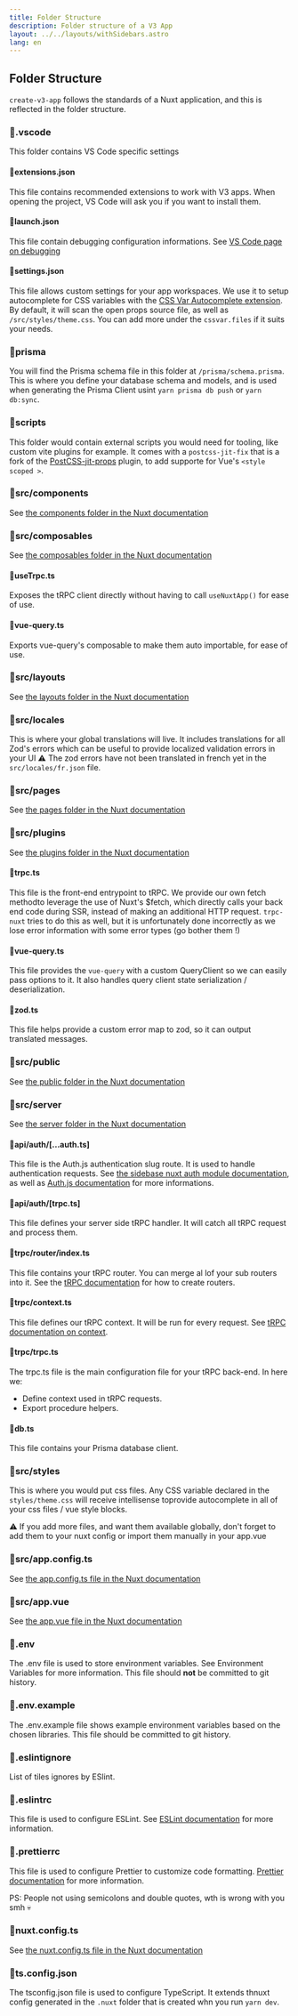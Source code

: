 ```yaml
---
title: Folder Structure
description: Folder structure of a V3 App
layout: ../../layouts/withSidebars.astro
lang: en
---
```


## Folder Structure

`create-v3-app` follows the standards of a Nuxt application, and this is reflected in the folder structure.

### 📁.vscode

This folder contains VS Code specific settings

#### 📝extensions.json

This file contains recommended extensions to work with V3 apps. When opening the project, VS Code will ask you if you want to install them.

#### 📝launch.json

This file contain debugging configuration informations. See [VS Code page on debugging](https://code.visualstudio.com/docs/editor/debugging)

#### 📝settings.json

This file allows custom settings for your app workspaces. We use it to setup autocomplete for CSS variables with the [CSS Var Autocomplete extension](https://marketplace.visualstudio.com/items?itemName=phoenisx.cssvar). By default, it will scan the open props source file, as well as `/src/styles/theme.css`. You can add more under the `cssvar.files` if it suits your needs.

### 📁prisma

You will find the Prisma schema file in this folder at `/prisma/schema.prisma`. This is where you define your database schema and models, and is used when generating the Prisma Client usint `yarn prisma db push` or `yarn db:sync`.

### 📁scripts

This folder would contain external scripts you would need for tooling, like custom vite plugins for example. It comes with a `postcss-jit-fix` that is a fork of the [PostCSS-jit-props](https://github.com/GoogleChromeLabs/postcss-jit-props) plugin, to add supporte for Vue's `<style scoped >`.

### 📁src/components

See [the components folder in the Nuxt documentation](https://nuxt.com/docs/guide/directory-structure/components)

### 📁src/composables

See [the composables folder in the Nuxt documentation](https://nuxt.com/docs/guide/directory-structure/composables)

#### 📝useTrpc.ts

Exposes the tRPC client directly without having to call `useNuxtApp()` for ease of use.

#### 📝vue-query.ts

Exports vue-query's composable to make them auto importable, for ease of use.

### 📁src/layouts

See [the layouts folder in the Nuxt documentation](https://nuxt.com/docs/guide/directory-structure/layouts)

### 📁src/locales

This is where your global translations will live. It includes translations for all Zod's errors which can be useful to provide localized validation errors in your UI ⚠️ The zod errors have not been translated in french yet in the `src/locales/fr.json` file.

### 📁src/pages

See [the pages folder in the Nuxt documentation](https://nuxt.com/docs/guide/directory-structure/pages)

### 📁src/plugins

See [the plugins folder in the Nuxt documentation](https://nuxt.com/docs/guide/directory-structure/plugins)

#### 📝trpc.ts

This file is the front-end entrypoint to tRPC.
We provide our own fetch methodto leverage the use of Nuxt's $fetch, which directly calls your back end code during SSR, instead of making an additional HTTP request.
`trpc-nuxt` tries to do this as well, but it is unfortunately done incorrectly as we lose error information with some error types (go bother them !)

#### 📝vue-query.ts

This file provides the `vue-query` with a custom QueryClient so we can easily pass options to it. It also handles query client state serialization / deserialization.

#### 📝zod.ts

This file helps provide a custom error map to zod, so it can output translated messages.

### 📁src/public

See [the public folder in the Nuxt documentation](https://nuxt.com/docs/guide/directory-structure/public)

### 📁src/server

See [the server folder in the Nuxt documentation](https://nuxt.com/docs/guide/directory-structure/server)

#### 📝api/auth/[...auth.ts]

This file is the Auth.js authentication slug route. It is used to handle authentication requests. See [the sidebase nuxt auth module documentation](https://sidebase.io/nuxt-auth/getting-started/quick-start), as well as [Auth.js documentation](https://authjs.dev/) for more informations.

#### 📝api/auth/[trpc.ts]

This file defines your server side tRPC handler. It will catch all tRPC request and process them.

#### 📝trpc/router/index.ts

This file contains your tRPC router. You can merge al lof your sub routers into it. See the [tRPC documentation](https://trpc.io/) for how to create routers.

#### 📝trpc/context.ts

This file defines our tRPC context. It will be run for every request. See [tRPC documentation on context](https://trpc.io/docs/context).

#### 📝trpc/trpc.ts

The trpc.ts file is the main configuration file for your tRPC back-end. In here we:

- Define context used in tRPC requests.
- Export procedure helpers.

#### 📝db.ts

This file contains your Prisma database client.

### 📁src/styles

This is where you would put css files. Any CSS variable declared in the `styles/theme.css` will receive intellisense toprovide autocomplete in all of your css files / vue style blocks.

⚠️ If you add more files, and want them available globally, don't forget to add them to your nuxt config or import them manually in your app.vue

### 📝src/app.config.ts

See [the app.config.ts file in the Nuxt documentation](https://nuxt.com/docs/guide/directory-structure/app-config)

### 📝src/app.vue

See [the app.vue file in the Nuxt documentation](https://nuxt.com/docs/guide/directory-structure/app)

### 📝.env

The .env file is used to store environment variables. See Environment Variables for more information. This file should **not** be committed to git history.

### 📝.env.example

The .env.example file shows example environment variables based on the chosen libraries. This file should be committed to git history.

### 📝.eslintignore

List of tiles ignores by ESlint.

### 📝.eslintrc

This file is used to configure ESLint. See [ESLint documentation](https://eslint.org/docs/latest/use/configure/configuration-files) for more information.

### 📝.prettierrc

This file is used to configure Prettier to customize code formatting. [Prettier documentation](https://prettier.io/docs/en/options.html) for more information.

PS: People not using semicolons and double quotes, wth is wrong with you smh 💀

### 📝nuxt.config.ts

See [the nuxt.config.ts file in the Nuxt documentation](https://nuxt.com/docs/guide/directory-structure/nuxt.config)

### 📝ts.config.json

The tsconfig.json file is used to configure TypeScript. It extends thnuxt config generated in the `.nuxt` folder that is created whn you run `yarn dev`.
